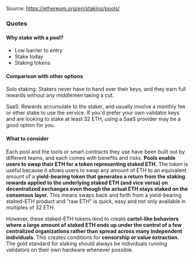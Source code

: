 Source: https://ethereum.org/en/staking/pools/

### Quotes

#### Why stake with a pool?

- Low barrier to entry
- Stake today
- Staking tokens

#### Comparison with other options

Solo staking: Stakers never have to hand over their keys, and they earn full rewards without any middlemen taking a cut.

SaaS: Rewards accumulate to the staker, and usually involve a monthly fee or other stake to use the service. If you'd prefer your own validator keys and are looking to stake at least 32 ETH, using a SaaS provider may be a good option for you.

#### What to consider

Each pool and the tools or smart contracts they use have been built out by different teams, and each comes with benefits and risks. **Pools enable users to swap their ETH for a token representing staked ETH.** The token is useful because it allows users to swap any amount of ETH to an equivalent amount of a **yield-bearing token that generates a return from the staking rewards applied to the underlying staked ETH (and vice versa) on decentralized exchanges even though the actual ETH stays staked on the consensus layer.** This means swaps back and forth from a yield-bearing staked-ETH product and "raw ETH" is quick, easy and not only available in multiples of 32 ETH.

However, these staked-ETH tokens tend to create **cartel-like behaviors where a large amount of staked ETH ends up under the control of a few centralized organizations rather than spread across many independent individuals**. This creates conditions for **censorship or value extraction.** The gold standard for staking should always be individuals running validators on their own hardware whenever possible.


